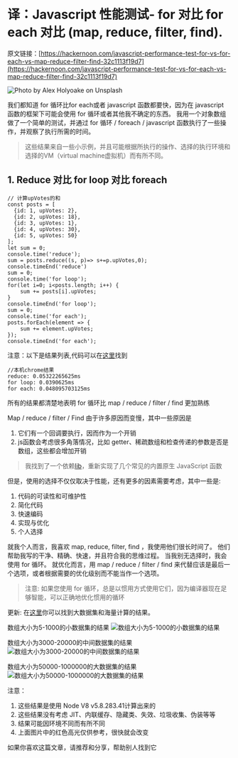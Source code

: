 # 译：Javascript 性能测试- for 对比 for each 对比 (map, reduce, filter, find).

原文链接：[https://hackernoon.com/javascript-performance-test-for-vs-for-each-vs-map-reduce-filter-find-32c1113f19d7](https://hackernoon.com/javascript-performance-test-for-vs-for-each-vs-map-reduce-filter-find-32c1113f19d7)

![Photo by Alex Holyoake on Unsplash](/mydairy/img/001.jpeg)

我们都知道 for 循环比for each或者 javascript 函数都要快，因为在 javascript 函数的框架下可能会使用 for 循环或者其他我不确定的东西。 我用一个对象数组做了一个简单的测试，并通过 for 循环 / foreach / javascript 函数执行了一些操作，并观察了执行所需的时间。

> 这些结果来自一些小示例，并且可能根据所执行的操作、选择的执行环境和选择的VM（virtual machine虚拟机）而有所不同。

## 1. Reduce 对比 for loop 对比 foreach
```
// 计算upVotes的和
const posts = [ 
  {id: 1, upVotes: 2},
  {id: 2, upVotes: 18}, 
  {id: 3, upVotes: 1}, 
  {id: 4, upVotes: 30}, 
  {id: 5, upVotes: 50} 
];
let sum = 0;
console.time('reduce');
sum = posts.reduce((s, p)=> s+=p.upVotes,0);
console.timeEnd('reduce')
sum = 0;
console.time('for loop');
for(let i=0; i<posts.length; i++) {
    sum += posts[i].upVotes;
}
console.timeEnd('for loop');
sum = 0;
console.time('for each');
posts.forEach(element => {
    sum += element.upVotes;
});
console.timeEnd('for each');
```

注意：以下是结果列表,代码可以在[这里](https://github.com/dg92/Performance-Analysis-JS)找到
```
//本机chrome结果
reduce: 0.05322265625ms
for loop: 0.0390625ms
for each: 0.048095703125ms
```

所有的结果都清楚地表明 for 循环比 map / reduce / filter / find 更加熟练

Map / reduce / filter / Find 由于许多原因而变慢，其中一些原因是
1. 它们有一个回调要执行，因而作为一个开销
1. js函数会考虑很多角落情况，比如 getter、稀疏数组和检查传递的参数是否是数组，这些都会增加开销

> 我找到了一个依赖[lib](https://github.com/codemix/fast.js/tree/master)，重新实现了几个常见的内置原生 JavaScript 函数

但是，使用的选择不仅仅取决于性能，还有更多的因素需要考虑，其中一些是:
1. 代码的可读性和可维护性
1. 简化代码
1. 快速编码
1. 实现与优化
1. 个人选择

就我个人而言，我喜欢 map, reduce, filter, find ，我使用他们很长时间了。 他们帮助我写的干净、精确、快速，并且符合我的思维过程。 当我别无选择时，我会使用 for 循环。 就优化而言，用 map / reduce / filter / find 来代替应该是最后一个选项，或者根据需要的优化级别而不能当作一个选项。

>  注意: 如果您使用 for 循环，总是以惯用方式使用它们，因为编译器现在足够智能，可以正确地优化惯用的循环

更新: 在[这里](https://github.com/dg92/Performance-Analysis-JS)你可以找到大数据集和海量计算的结果。

数组大小为5-1000的小数据集的结果
![数组大小为5-1000的小数据集的结果](/mydairy/img/small_data_set_result.png)

数组大小为3000-20000的中间数据集的结果
![数组大小为3000-20000的中间数据集的结果](/mydairy/img/mid_data_set_result.png)

数组大小为50000-1000000的大数据集的结果
![数组大小为50000-1000000的大数据集的结果](/mydairy/img/large_data_set_result.png)

注意：
1. 这些结果是使用 Node V8 v5.8.283.41计算出来的
1. 这些结果没有考虑 JIT、内联缓存、隐藏类、失效、垃圾收集、伪装等等
1. 结果可能因环境不同而有所不同
1. 上面图片中的红色高光仅供参考，很快就会改变

如果你喜欢这篇文章，请推荐和分享，帮助别人找到它